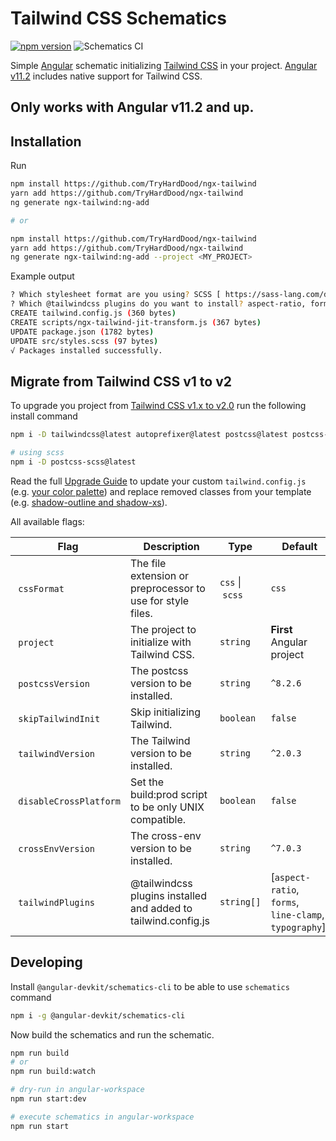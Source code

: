 # Tailwind CSS Schematics

[![npm version](https://badge.fury.io/js/ngx-tailwind.svg)](https://www.npmjs.com/package/ngx-tailwind)
![Schematics CI](https://github.com/notiz-dev/ngx-tailwind/workflows/Node.js%20CI/badge.svg)

Simple [Angular](https://angular.io/) schematic initializing [Tailwind CSS](https://tailwindcss.com/) in your project. [Angular v11.2](https://twitter.com/angular/status/1359736376581840896) includes native support for Tailwind CSS. 

## Only works with Angular v11.2 and up.

## Installation

Run

```bash
npm install https://github.com/TryHardDood/ngx-tailwind
yarn add https://github.com/TryHardDood/ngx-tailwind
ng generate ngx-tailwind:ng-add

# or

npm install https://github.com/TryHardDood/ngx-tailwind
yarn add https://github.com/TryHardDood/ngx-tailwind
ng generate ngx-tailwind:ng-add --project <MY_PROJECT>
```

Example output

```bash
? Which stylesheet format are you using? SCSS [ https://sass-lang.com/documentation/syntax#scss ]
? Which @tailwindcss plugins do you want to install? aspect-ratio, forms, line-clamp, typography
CREATE tailwind.config.js (360 bytes)
CREATE scripts/ngx-tailwind-jit-transform.js (367 bytes)
UPDATE package.json (1782 bytes)
UPDATE src/styles.scss (97 bytes)
√ Packages installed successfully.
```

## Migrate from Tailwind CSS v1 to v2

To upgrade you project from [Tailwind CSS v1.x to v2.0](https://tailwindcss.com/docs/upgrading-to-v2) run the following install command

```bash
npm i -D tailwindcss@latest autoprefixer@latest postcss@latest postcss-import@latest postcss-loader@latest

# using scss
npm i -D postcss-scss@latest
```

Read the full [Upgrade Guide](https://tailwindcss.com/docs/upgrading-to-v2) to update your custom `tailwind.config.js` (e.g. [your color palette](https://tailwindcss.com/docs/upgrading-to-v2#configure-your-color-palette-explicitly)) and replace removed classes from your template (e.g. [shadow-outline and shadow-xs](https://tailwindcss.com/docs/upgrading-to-v2#replace-shadow-outline-and-shadow-xs-with-ring-utilities)).

All available flags:

| Flag                             |  Description                                                   | Type             |  Default                                              |
| -------------------------------- | -------------------------------------------------------------- | ---------------- | ----------------------------------------------------- |
|  `cssFormat`                     | The file extension or preprocessor to use for style files.     | `css` \|  `scss` | `css`                                                 |
|  `project`                       | The project to initialize with Tailwind CSS.                   | `string`         | **First** Angular project                             |
|  `postcssVersion`                | The postcss version to be installed.                           | `string`         | `^8.2.6`                                              |
|  `skipTailwindInit`              | Skip initializing Tailwind.                                    | `boolean`        | `false`                                               |
|  `tailwindVersion`               | The Tailwind version to be installed.                          | `string`         | `^2.0.3`                                              |
|  `disableCrossPlatform`          | Set the build:prod script to be only UNIX compatible.          | `boolean`        | `false`                                               |
|  `crossEnvVersion`               | The cross-env version to be installed.                         | `string`         | `^7.0.3`                                              |
|  `tailwindPlugins`               | @tailwindcss plugins installed and added to tailwind.config.js | `string[]`       | [`aspect-ratio`, `forms`, `line-clamp`, `typography`] |

## Developing

Install `@angular-devkit/schematics-cli` to be able to use `schematics` command

```bash
npm i -g @angular-devkit/schematics-cli
```

Now build the schematics and run the schematic.

```bash
npm run build
# or
npm run build:watch

# dry-run in angular-workspace
npm run start:dev

# execute schematics in angular-workspace
npm run start
```
